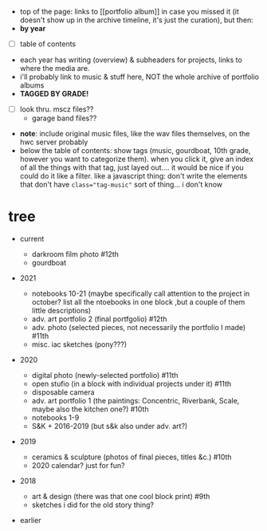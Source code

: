 - top of the page: links to [[portfolio album]] in case you missed it (it doesn't show up in the archive timeline, it's just the curation), but then:
- __by year__
- [ ] table of contents
- each year has writing (overview) & subheaders for projects, links to where the media are.
- i'll probably link to music & stuff here, NOT the whole archive of portfolio albums
- __TAGGED BY GRADE!__
- [ ] look thru. mscz files??
	- garage band files??
- __note__: include original music files, like the wav files themselves, on the hwc server probably
- below the table of contents: show tags (music, gourdboat, 10th grade, however you want to categorize them). when you click it, give an index of all the things with that tag, just layed out.... it would be nice if you could do it like a filter. like a javascript thing: don't write the elements that don't have ```class="tag-music"``` sort of thing... i don't know 

# tree
- current
	- darkroom film photo #12th 
	- gourdboat

- 2021
	- notebooks 10-21 (maybe specifically call attention to the project in october? list all the ntoebooks in one block ,but a couple of them little descriptions)
	- adv. art portfolio 2 (final portfgolio) #12th 
	- adv. photo (selected pieces, not necessarily the portfolio I made) #11th 
	- misc. iac sketches (pony???)

- 2020
	- digital photo (newly-selected portfolio) #11th 
	- open stufio (in a block with individual projects under it) #11th 
	- disposable camera
	- adv. art portfolio 1 (the paintings: Concentric, Riverbank, Scale, maybe also the kitchen one?) #10th 
	- notebooks 1-9
	- S&K + 2016-2019 (but s&k also under adv. art?)

- 2019
	- ceramics & sculpture (photos of final pieces, titles &c.) #10th 
	- 2020 calendar? just for fun?

- 2018
	- art & design (there was that one cool block print) #9th 
	- sketches i did for the old story thing?

- earlier